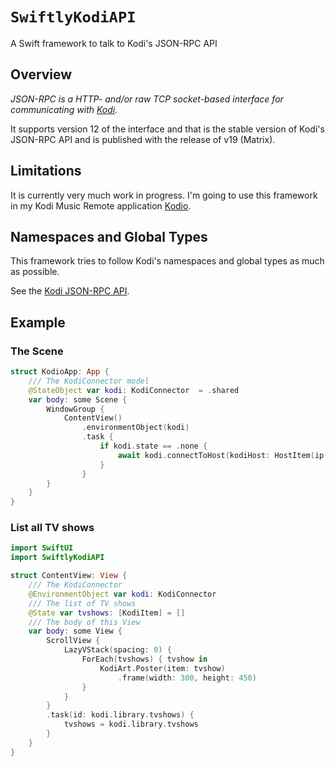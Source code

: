 # ``SwiftlyKodiAPI``

A Swift framework to talk to Kodi's JSON-RPC API

## Overview

*JSON-RPC is a HTTP- and/or raw TCP socket-based interface for communicating with [Kodi](https://kodi.tv).*

It supports version 12 of the interface and that is the stable version of Kodi's JSON-RPC API and is published with the release of v19 (Matrix).

## Limitations

It is currently very much work in progress. I'm going to use this framework in my Kodi Music Remote application [Kodio](https://github.com/Desbeers/Kodio). 

## Namespaces and Global Types

This framework tries to follow Kodi's namespaces and global types as much as possible.

See the [Kodi JSON-RPC API](https://kodi.wiki/view/JSON-RPC_API/v12).

## Example

### The Scene

```swift
struct KodioApp: App {
    /// The KodiConnector model
    @StateObject var kodi: KodiConnector  = .shared
    var body: some Scene {
        WindowGroup {
            ContentView()
                .environmentObject(kodi)
                .task {
                    if kodi.state == .none {
                        await kodi.connectToHost(kodiHost: HostItem(ip: "192.168.11.200", media: .video))
                    }
                }
        }
    }
}
```

### List all TV shows

```swift
import SwiftUI
import SwiftlyKodiAPI

struct ContentView: View {
    /// The KodiConnector
    @EnvironmentObject var kodi: KodiConnector
    /// The list of TV shows
    @State var tvshows: [KodiItem] = []
    /// The body of this View
    var body: some View {
        ScrollView {
            LazyVStack(spacing: 0) {
                ForEach(tvshows) { tvshow in
                    KodiArt.Poster(item: tvshow)
                        .frame(width: 300, height: 450)
                }
            }
        }
        .task(id: kodi.library.tvshows) {
            tvshows = kodi.library.tvshows
        }
    }
}
```
